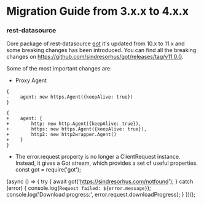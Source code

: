 # Migration Guide from 3.x.x to 4.x.x

### rest-datasource

Core package of rest-datasource [got](https://github.com/sindresorhus/got) it's updated from 10.x to 11.x and some breaking changes has been introduced.
You can find all the breaking changes on https://github.com/sindresorhus/got/releases/tag/v11.0.0.

Some of the most important changes are:

- Proxy Agent

```
{
-    agent: new https.Agent({keepAlive: true})
}

{
+    agent: {
+        http: new http.Agent({keepAlive: true}),
+        https: new https.Agent({keepAlive: true}),
+        http2: new http2wrapper.Agent()
+    }
}
```

- The error.request property is no longer a ClientRequest instance. Instead, it gives a Got stream, which provides a set of useful properties.
const got = require('got');

(async () => {
    try {
        await got('https://sindresorhus.com/notfound');
    } catch (error) {
        console.log(`Request failed: ${error.message}`);
        console.log('Download progress:', error.request.downloadProgress);
    }
})();


